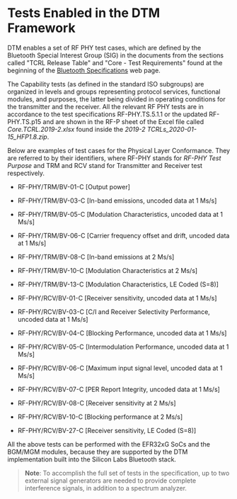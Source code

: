 # Tests Enabled in the DTM Framework

DTM enables a set of RF PHY test cases, which are defined by the Bluetooth Special Interest Group (SIG) in the documents from the sections called "TCRL Release Table" and "Core - Test Requirements" found at the beginning of the [Bluetooth Specifications](https://www.bluetooth.com/specifications/specs/) web page.

The Capability tests (as defined in the standard ISO subgroups) are organized in levels and groups representing protocol services, functional modules, and purposes, the latter being divided in operating conditions for the transmitter and the receiver. All the relevant RF PHY tests are in accordance to the test specifications RF-PHY.TS.5.1.1 or the updated RF-PHY.TS.p15 and are shown in the RF-P sheet of the Excel file called *Core.TCRL.2019-2.xlsx*  found inside the *2019-2 TCRLs_2020-01-15_HFP1.8.zip*.

Below are examples of test cases for the Physical Layer Conformance. They are referred to by their identifiers, where RF-PHY stands for *RF-PHY Test Purpose* and TRM and RCV stand for Transmitter and Receiver test respectively.

- RF-PHY/TRM/BV-01-C [Output power]

- RF-PHY/TRM/BV-03-C [In-band emissions, uncoded data at 1 Ms/s]

- RF-PHY/TRM/BV-05-C [Modulation Characteristics, uncoded data at 1 Ms/s]

- RF-PHY/TRM/BV-06-C [Carrier frequency offset and drift, uncoded data at 1 Ms/s]

- RF-PHY/TRM/BV-08-C [In-band emissions at 2 Ms/s]

- RF-PHY/TRM/BV-10-C [Modulation Characteristics at 2 Ms/s]

- RF-PHY/TRM/BV-13-C [Modulation Characteristics, LE Coded (S=8)]

- RF-PHY/RCV/BV-01-C [Receiver sensitivity, uncoded data at 1 Ms/s]

- RF-PHY/RCV/BV-03-C [C/I and Receiver Selectivity Performance, uncoded data at 1 Ms/s]

- RF-PHY/RCV/BV-04-C [Blocking Performance, uncoded data at 1 Ms/s]

- RF-PHY/RCV/BV-05-C [Intermodulation Performance, uncoded data at 1 Ms/s]

- RF-PHY/RCV/BV-06-C [Maximum input signal level, uncoded data at 1 Ms/s]

- RF-PHY/RCV/BV-07-C [PER Report Integrity, uncoded data at 1 Ms/s]

- RF-PHY/RCV/BV-08-C [Receiver sensitivity at 2 Ms/s]

- RF-PHY/RCV/BV-10-C [Blocking performance at 2 Ms/s]

- RF-PHY/RCV/BV-27-C [Receiver sensitivity, LE Coded (S=8)]

All the above tests can be performed with the EFR32xG SoCs and the BGM/MGM modules, because they are supported by the DTM implementation built into the Silicon Labs Bluetooth stack.

> **Note**: To accomplish the full set of tests in the specification, up to two external signal generators are needed to provide complete interference signals, in addition to a spectrum analyzer.
